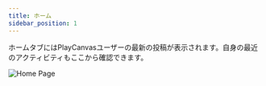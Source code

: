 ```yaml
---
title: ホーム
sidebar_position: 1
---
```


ホームタブにはPlayCanvasユーザーの最新の投稿が表示されます。自身の最近のアクティビティもここから確認できます。

![Home Page](/img/user-manual/profile/home.png)
